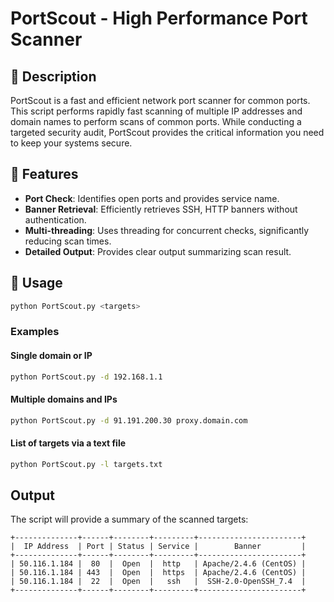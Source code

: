 # PortScout - High Performance Port Scanner

## 📜 Description

PortScout is a fast and efficient network port scanner for common ports. This script performs rapidly fast scanning of multiple IP addresses and domain names to perform scans of common ports. While conducting a targeted security audit, PortScout provides the critical information you need to keep your systems secure.

## 🌟 Features

- **Port Check**: Identifies open ports and provides service name.
- **Banner Retrieval**: Efficiently retrieves SSH, HTTP banners without authentication.
- **Multi-threading**: Uses threading for concurrent checks, significantly reducing scan times.
- **Detailed Output**: Provides clear output summarizing scan result.

## 🚀 Usage

```bash
python PortScout.py <targets>
```

### Examples

#### Single domain or IP

```bash
python PortScout.py -d 192.168.1.1
```

#### Multiple domains and IPs

```bash
python PortScout.py -d 91.191.200.30 proxy.domain.com
```

#### List of targets via a text file

```bash
python PortScout.py -l targets.txt
```

## Output

The script will provide a summary of the scanned targets:
```
+--------------+------+--------+---------+-----------------------+
|  IP Address  | Port | Status | Service |        Banner         |
+--------------+------+--------+---------+-----------------------+
| 50.116.1.184 |  80  |  Open  |  http   | Apache/2.4.6 (CentOS) |
| 50.116.1.184 | 443  |  Open  |  https  | Apache/2.4.6 (CentOS) |
| 50.116.1.184 |  22  |  Open  |   ssh   |  SSH-2.0-OpenSSH_7.4  |
+--------------+------+--------+---------+-----------------------+
```
